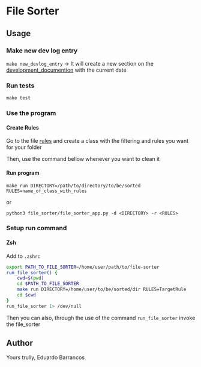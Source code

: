 # File Sorter

## Usage

### Make new dev log entry

`make new_devlog_entry` -> It will create a new section on the [development_documention](doc/development_documentation.md) with the current date

### Run tests

`make test`

### Use the program

#### Create Rules

Go to the file [rules](rules.py) and create a class with the filtering and rules you want for your folder

Then, use the command bellow whenever you want to clean it

#### Run program

`make run DIRECTORY=/path/to/directory/to/be/sorted RULES=name_of_class_with_rules`

or

`python3 file_sorter/file_sorter_app.py -d <DIRECTORY> -r <RULES>`

### Setup run command

#### Zsh

Add to `.zshrc`

```bash
export PATH_TO_FILE_SORTER=/home/user/path/to/file-sorter
run_file_sorter() {
    cwd=$(pwd)
    cd $PATH_TO_FILE_SORTER
    make run DIRECTORY=/home/user/to/be/sorted/dir RULES=TargetRule
    cd $cwd
}
run_file_sorter 1> /dev/null
```

Then you can also, through the use of the command `run_file_sorter` invoke the file_sorter

## Author

Yours trully, Eduardo Barrancos
